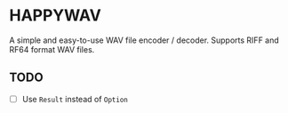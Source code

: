 # HAPPYWAV
A simple and easy-to-use WAV file encoder / decoder. Supports RIFF and RF64 format WAV files.

## TODO
- [ ] Use `Result` instead of `Option`

